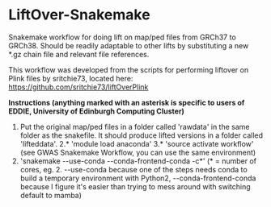 # LiftOver-Snakemake
Snakemake workflow for doing lift on map/ped files from GRCh37 to GRCh38. Should be readily adaptable to other lifts by substituting a new *.gz chain file and relevant file references.

This workflow was developed from the scripts for performing liftover on Plink files by sritchie73, located here: https://github.com/sritchie73/liftOverPlink

**Instructions (anything marked with an asterisk is specific to users of EDDIE, University of Edinburgh Computing Cluster)**
1. Put the original map/ped files in a folder called 'rawdata' in the same folder as the snakefile. It should produce lifted versions in a folder called 'lifteddata'.
2.* 'module load anaconda'
3.* 'source activate workflow' (see GWAS Snakemake Workflow, you can use the same environment)
4. 'snakemake --use-conda --conda-frontend-conda -c*' 
      (* = number of cores, eg. 2. --use-conda because one of the steps needs conda to build a temporary environment with Python2, --conda-frontend-conda               because I figure it's easier than trying to mess around with switching default to mamba)
